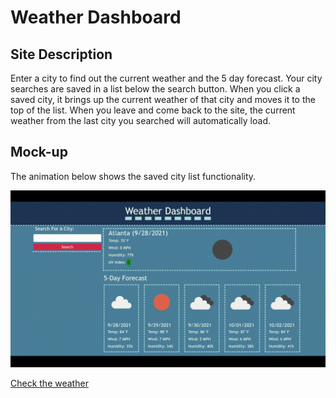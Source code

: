 # Weather Dashboard

## Site Description
Enter a city to find out the current weather and the 5 day forecast. Your city searches are saved in a list below the search button. When you click a saved city, it brings up the current weather of that city and moves it to the top of the list. When you leave and come back to the site, the current weather from the last city you searched will automatically load.

## Mock-up
The animation below shows the saved city list functionality.

<img src='./assets/images/brouillerweatherdashboard.gif' alt='short video of the city saved list functionality'>

[Check the weather](https://brouiller.github.io/weather-dashboard/)
